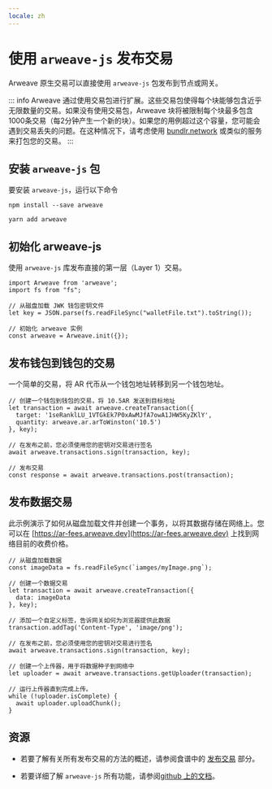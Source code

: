 ```yaml
---
locale: zh
---
```

# 使用 `arweave-js` 发布交易
Arweave 原生交易可以直接使用 `arweave-js` 包发布到节点或网关。

::: info
Arweave 通过使用交易包进行扩展。这些交易包使得每个块能够包含近乎无限数量的交易。如果没有使用交易包，Arweave 块将被限制每个块最多包含1000条交易（每2分钟产生一个新的块）。如果您的用例超过这个容量，您可能会遇到交易丢失的问题。在这种情况下，请考虑使用 [bundlr.network](./bundlr.md) 或类似的服务来打包您的交易。
:::

## 安装 `arweave-js` 包

要安装 `arweave-js`，运行以下命令
<CodeGroup>
  <CodeGroupItem title="NPM">

```console:no-line-numbers
npm install --save arweave
```

  </CodeGroupItem>
  <CodeGroupItem title="YARN">

```console:no-line-numbers
yarn add arweave
```

  </CodeGroupItem>
</CodeGroup>

## 初始化 arweave-js
使用 `arweave-js` 库发布直接的第一层（Layer 1）交易。

```js:no-line-numbers
import Arweave from 'arweave';
import fs from "fs";

// 从磁盘加载 JWK 钱包密钥文件
let key = JSON.parse(fs.readFileSync("walletFile.txt").toString());

// 初始化 arweave 实例
const arweave = Arweave.init({});
```

## 发布钱包到钱包的交易
一个简单的交易，将 AR 代币从一个钱包地址转移到另一个钱包地址。
```js:no-line-numbers
// 创建一个钱包到钱包的交易，将 10.5AR 发送到目标地址
let transaction = await arweave.createTransaction({
  target: '1seRanklLU_1VTGkEk7P0xAwMJfA7owA1JHW5KyZKlY',
  quantity: arweave.ar.arToWinston('10.5')
}, key);

// 在发布之前，您必须使用您的密钥对交易进行签名
await arweave.transactions.sign(transaction, key);

// 发布交易
const response = await arweave.transactions.post(transaction);
```

## 发布数据交易
此示例演示了如何从磁盘加载文件并创建一个事务，以将其数据存储在网络上。您可以在 [https://ar-fees.arweave.dev](https://ar-fees.arweave.dev) 上找到网络目前的收费价格。
```js:no-line-numbers
// 从磁盘加载数据
const imageData = fs.readFileSync(`iamges/myImage.png`);

// 创建一个数据交易
let transaction = await arweave.createTransaction({
  data: imageData
}, key);

// 添加一个自定义标签，告诉网关如何为浏览器提供此数据
transaction.addTag('Content-Type', 'image/png');

// 在发布之前，您必须使用您的密钥对交易进行签名
await arweave.transactions.sign(transaction, key);

// 创建一个上传器，用于将数据种子到网络中
let uploader = await arweave.transactions.getUploader(transaction);

// 运行上传器直到完成上传。
while (!uploader.isComplete) {
  await uploader.uploadChunk();
}
```
## 资源
* 若要了解有关所有发布交易的方法的概述，请参阅食谱中的 [发布交易](../../concepts/post-transactions.md) 部分。

* 若要详细了解 `arweave-js` 所有功能，请参阅[github 上的文档](https://github.com/ArweaveTeam/arweave-js)。
